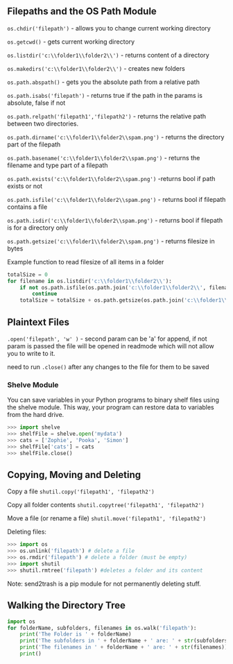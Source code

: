 
## Filepaths and the OS Path Module

`os.chdir('filepath')` - allows you to change current working directory

`os.getcwd()` - gets current working directory

`os.listdir('c:\\folder1\\folder2\\')` - returns content of a directory

`os.makedirs('c:\\folder1\\folder2\\')` - creates new folders

`os.path.abspath()` - gets you the absolute path from a relative path

`os.path.isabs('filepath')` - returns true if the path in the params is absolute, false if not

`os.path.relpath('filepath1','filepath2')` - returns the relative path between two directories. 

`os.path.dirname('c:\\folder1\\folder2\\spam.png')` - returns the directory part of the filepath

`os.path.basename('c:\\folder1\\folder2\\spam.png')` - returns the filename and type part of a filepath

`os.path.exists('c:\\folder1\\folder2\\spam.png')` -returns bool if path exists or not

`os.path.isfile('c:\\folder1\\folder2\\spam.png')` - returns bool if filepath contains a file

`os.path.isdir('c:\\folder1\\folder2\\spam.png')` - returns bool if filepath is for a directory only

`os.path.getsize('c:\\folder1\\folder2\\spam.png')` - returns filesize in bytes

Example function to read filesize of all items in a folder

```python
totalSize = 0
for filename in os.listdir('c:\\folder1\\folder2\\'):
    if not os.path.isfile(os.path.join('c:\\folder1\\folder2\\', filename)):
        continue
    totalSize = totalSize + os.path.getsize(os.path.join('c:\\folder1\\folder2\\', filename))
```

## Plaintext Files

`.open('filepath', 'w' )` - second param can be 'a' for append, if not param is passed the file will be opened in readmode which will not allow you to write to it.

need to run `.close()` after any changes to the file for them to be saved

### Shelve Module

You can save variables in your Python programs to binary shelf files using the shelve module. This way, your program can restore data to variables from the hard drive.

```python
>>> import shelve
>>> shelfFile = shelve.open('mydata')
>>> cats = ['Zophie', 'Pooka', 'Simon']
>>> shelfFile['cats'] = cats
>>> shelfFile.close()
```

## Copying, Moving and Deleting

Copy a file
`shutil.copy('filepath1', 'filepath2')`

Copy all folder contents
`shutil.copytree('filepath1', 'filepath2')`

Move a file (or rename a file)
`shutil.move('filepath1', 'filepath2')`

Deleting files:

```python
>>> import os
>>> os.unlink('filepath') # delete a file
>>> os.rmdir('filepath') # delete a folder (must be empty)
>>> import shutil
>>> shutil.rmtree('filepath') #deletes a folder and its content
```

Note: send2trash is a pip module for not permanently deleting stuff.

## Walking the Directory Tree

```python
import os
for folderName, subfolders, filenames in os.walk('filepath'):
    print('The Folder is ' + folderName)
    print('The subfolders in ' + folderName + ' are: ' + str(subfolders))
    print('The filenames in ' + folderName + ' are: ' + str(filenames))
    print()
```
